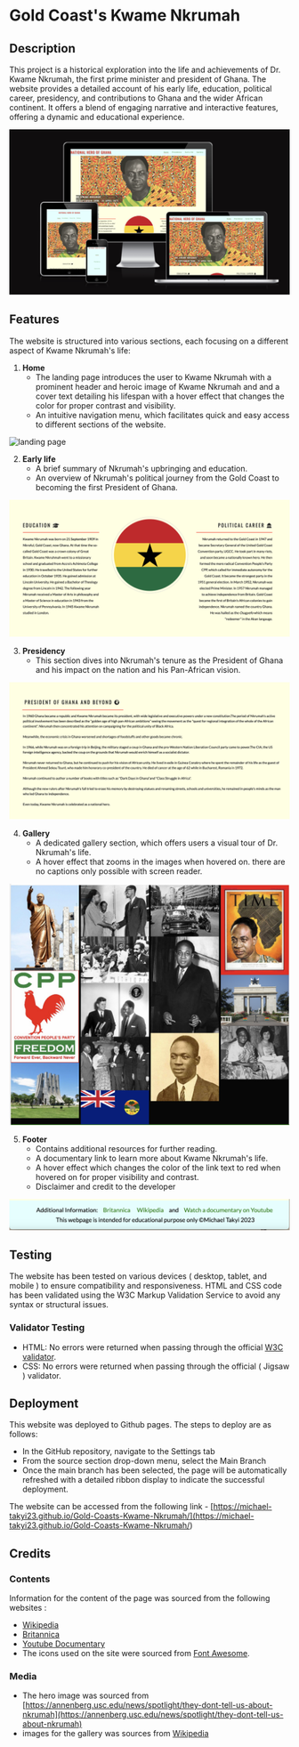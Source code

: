 # Gold Coast's Kwame Nkrumah

## Description

This project is a historical exploration into the life and achievements of Dr. Kwame Nkrumah, the first prime minister and president of Ghana. The website provides a detailed account of his early life, education, political career, presidency, and contributions to Ghana and the wider African continent. It offers a blend of engaging narrative and interactive features, offering a dynamic and educational experience.

![screenshot of the webpage responsiveness](assets/images/gold-coast-mockup.png)

## Features

The website is structured into various sections, each focusing on a different aspect of Kwame Nkrumah's life:

1. **Home**
   - The landing page introduces the user to Kwame Nkrumah with a prominent header and heroic image of Kwame Nkrumah and and a cover text detailing his lifespan with a hover effect that changes the color for proper contrast and visibility.
   - An intuitive navigation menu, which facilitates quick and easy access to different sections of the website.

![landing page](assets/images/landing-page.png)

2. **Early life**
   - A brief summary of Nkrumah's upbringing and education.
   - An overview of Nkrumah's political journey from the Gold Coast to becoming the first President of Ghana.

![early life](assets/images/early-life-mockup.png)

3. **Presidency**
   - This section dives into Nkrumah's tenure as the President of Ghana and his impact on the nation and his Pan-African vision.

![presidency](assets/images/presidency-mockup.png)

4. **Gallery**
   - A dedicated gallery section, which offers users a visual tour of Dr. Nkrumah's life.
   - A hover effect that zooms in the images when hovered on. there are no captions only possible with screen reader.

![gallery](assets/images/gallery-section-mockup.png)

5. **Footer**
   - Contains additional resources for further reading.
   - A documentary link to learn more about Kwame Nkrumah's life.
   - A hover effect which changes the color of the link text to red when hovered on for proper visibility and contrast.
   - Disclaimer and credit to the developer

![footer](assets/images/footer-mockup.png)

## Testing

The website has been tested on various devices ( desktop, tablet, and mobile ) to ensure compatibility and responsiveness. HTML and CSS code has been validated using the W3C Markup Validation Service to avoid any syntax or structural issues.

### Validator Testing

- HTML: No errors were returned when passing through the official [W3C validator](https://validator.w3.org/).
- CSS: No errors were returned when passing through the official ( Jigsaw ) validator.

## Deployment

This website was deployed to Github pages. The steps to deploy are as follows:

- In the GitHub repository, navigate to the Settings tab
- From the source section drop-down menu, select the Main Branch
- Once the main branch has been selected, the page will be automatically refreshed with a detailed ribbon display to indicate the successful deployment.

The website can be accessed from the following link - [https://michael-takyi23.github.io/Gold-Coasts-Kwame-Nkrumah/](<https://michael-takyi23.github.io/Gold-Coasts-Kwame-Nkrumah/>)

## Credits

### Contents

Information for the content of the page was sourced from the following websites :

- [Wikipedia](https://en.wikipedia.org/wiki/Kwame_Nkrumah#Ghanaian_independence)
- [Britannica](https://www.britannica.com/biography/Kwame-Nkrumah)
- [Youtube Documentary](https://youtu.be/TMY0iTcspNA)
- The icons used on the site were sourced from [Font Awesome](https://fontawesome.com/).

### Media

- The hero image was sourced from [https://annenberg.usc.edu/news/spotlight/they-dont-tell-us-about-nkrumah](https://annenberg.usc.edu/news/spotlight/they-dont-tell-us-about-nkrumah)
- images for the gallery was sources from [Wikipedia](https://en.wikipedia.org/wiki/Kwame_Nkrumah#Ghanaian_independence)
